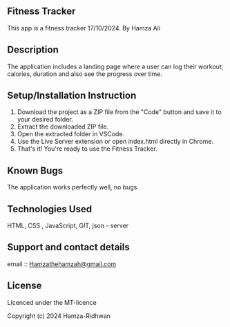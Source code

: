 ## Fitness Tracker

This app is a fitness tracker 17/10/2024.
By Hamza Ali

## Description
The application includes a landing page where a user can log their workout, calories, duration and also see the progress over time.

## Setup/Installation Instruction
1. Download the project as a ZIP file from the "Code" button and save it to your desired folder.
2. Extract the downloaded ZIP file.
3. Open the extracted folder in VSCode.
4. Use the Live Server extension or open index.html directly in Chrome.
5. That's it! You're ready to use the Fitness Tracker.

## Known Bugs
The application works perfectly well, no bugs.

## Technologies Used
HTML, CSS , JavaScript, GIT, json - server

## Support and contact details
email :: Hamzathehamzah@gmail.com

## License
LIcenced under the MT-licence

Copyright (c) 2024 Hamza-Ridhwan
